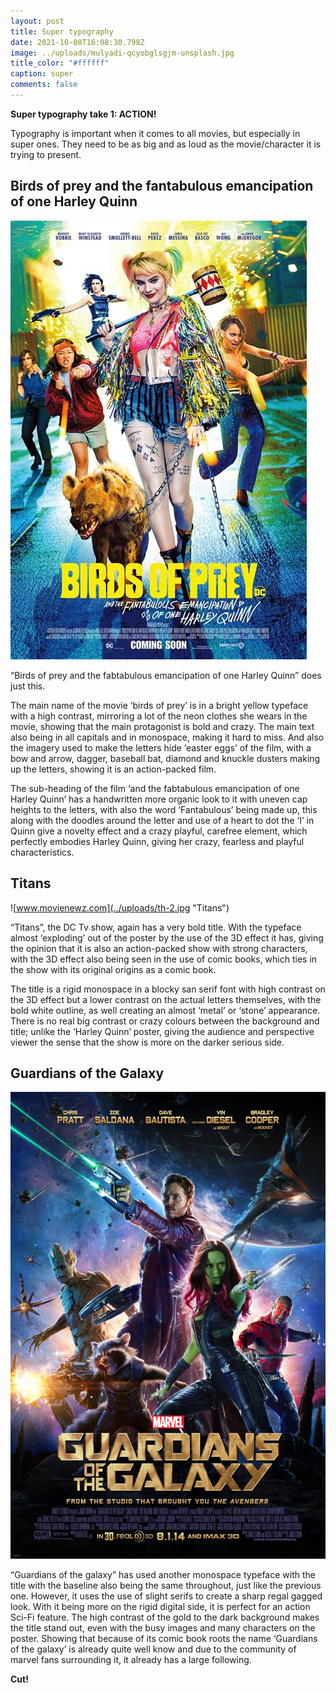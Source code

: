 ```yaml
---
layout: post
title: Super typography
date: 2021-10-08T16:08:30.798Z
image: ../uploads/mulyadi-qcyobglsgjm-unsplash.jpg
title_color: "#ffffff"
caption: super
comments: false
---
```

**Super typography take 1: ACTION!**

Typography is important when it comes to all movies, but especially in super ones. They need to be as big and as loud as the movie/character it is trying to present.

## Birds of prey and the fantabulous emancipation of one Harley Quinn

![www.fanpop.com ](../uploads/th-4.jpg "Birds of prey and the fantabulous empancipation of one Harley Quinn ")

“Birds of prey and the fabtabulous emancipation of one Harley Quinn” does just this.

The main name of the movie ‘birds of prey’ is in a bright yellow typeface with a high contrast, mirroring a lot of the neon clothes she wears in the movie, showing that the main protagonist is bold and crazy. The main text also being in all capitals and in monospace, making it hard to miss. And also the imagery used to make the letters hide ‘easter eggs’ of the film, with a bow and arrow, dagger, baseball bat, diamond and knuckle dusters making up the letters, showing it is an action-packed film.

The sub-heading of the film ‘and the fabtabulous emancipation of one Harley Quinn’ has a handwritten more organic look to it with uneven cap heights to the letters, with also the word ‘Fantabulous’ being made up, this along with the doodles around the letter and use of a heart to dot the ‘I’ in Quinn give a novelty effect and a crazy playful, carefree element, which perfectly embodies Harley Quinn, giving her crazy, fearless and playful characteristics.

## Titans

![www.movienewz.com](../uploads/th-2.jpg "Titans")

“Titans”, the DC Tv show, again has a very bold title. With the typeface almost ‘exploding’ out of the poster by the use of the 3D effect it has, giving the opinion that it is also an action-packed show with strong characters, with the 3D effect also being seen in the use of comic books, which ties in the show with its original origins as a comic book.

The title is a rigid monospace in a blocky san serif font with high contrast on the 3D effect but a lower contrast on the actual letters themselves, with the bold white outline, as well creating an almost ‘metal’ or ‘stone’ appearance. There is no real big contrast or crazy colours between the background and title; unlike the ‘Harley Quinn’ poster, giving the audience and perspective viewer the sense that the show is more on the darker serious side.

## Guardians of the Galaxy

![www.themoviedb.org ](../uploads/guardians-of-the-galaxy-poster-2.jpg "guardians of the galaxy")

“Guardians of the galaxy” has used another monospace typeface with the title with the baseline also being the same throughout, just like the previous one. However, it uses the use of slight serifs to create a sharp regal gagged look. With it being more on the rigid digital side, it is perfect for an action Sci-Fi feature. The high contrast of the gold to the dark background makes the title stand out, even with the busy images and many characters on the poster. Showing that because of its comic book roots the name ‘Guardians of the galaxy’ is already quite well know and due to the community of marvel fans surrounding it, it already has a large following.

**Cut!**